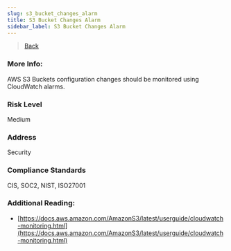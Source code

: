 ```yaml
---
slug: s3_bucket_changes_alarm
title: S3 Bucket Changes Alarm
sidebar_label: S3 Bucket Changes Alarm
---
```

> [Back](../../cloudwatchmonitoring)

### More Info:
AWS S3 Buckets configuration changes should be monitored using CloudWatch alarms.

### Risk Level
Medium

### Address
Security

### Compliance Standards
CIS, SOC2, NIST, ISO27001

### Additional Reading:
- [https://docs.aws.amazon.com/AmazonS3/latest/userguide/cloudwatch-monitoring.html](https://docs.aws.amazon.com/AmazonS3/latest/userguide/cloudwatch-monitoring.html) 

